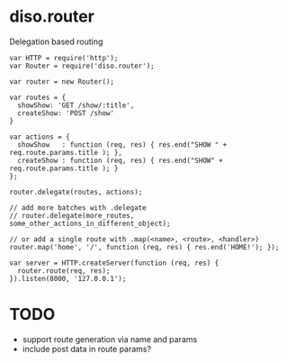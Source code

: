 diso.router
===========

Delegation based routing

```
var HTTP = require('http');
var Router = require('diso.router');

var router = new Router();

var routes = {
  showShow: 'GET /show/:title',
  createShow: 'POST /show'
}

var actions = {
  showShow   : function (req, res) { res.end("SHOW " + req.route.params.title ); },
  createShow : function (req, res) { res.end("SHOW" + req.route.params.title ); }
};

router.delegate(routes, actions);

// add more batches with .delegate
// router.delegate(more_routes, some_other_actions_in_different_object);

// or add a single route with .map(<name>, <route>, <handler>)
router.map('home', '/', function (req, res) { res.end('HOME!'); });

var server = HTTP.createServer(function (req, res) {
  router.route(req, res);
}).listen(8000, '127.0.0.1');
```

TODO
====
- support route generation via name and params
- include post data in route params? 